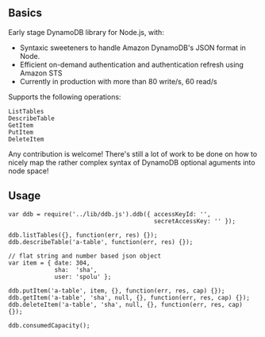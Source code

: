 ## Basics

Early stage DynamoDB library for Node.js, with:

- Syntaxic sweeteners to handle Amazon DynamoDB's JSON format in Node.
- Efficient on-demand authentication and authentication refresh using Amazon STS
- Currently in production with more than 80 write/s, 60 read/s


Supports the following operations:
   
    ListTables
    DescribeTable
    GetItem
    PutItem
    DeleteItem

Any contribution is welcome! There's still a lot of work to be done on how to nicely
map the rather complex syntax of DynamoDB optional aguments into node space!

## Usage

    var ddb = require('../lib/ddb.js').ddb({ accessKeyId: '',
                                             secretAccessKey: '' });
    
    ddb.listTables({}, function(err, res) {});
    ddb.describeTable('a-table', function(err, res) {});

    // flat string and number based json object
    var item = { date: 304,
                 sha:  'sha',
                 user: 'spolu' };
    
    ddb.putItem('a-table', item, {}, function(err, res, cap) {});
    ddb.getItem('a-table', 'sha', null, {}, function(err, res, cap) {});
    ddb.deleteItem('a-table', 'sha', null, {}, function(err, res, cap) {});

    ddb.consumedCapacity();

